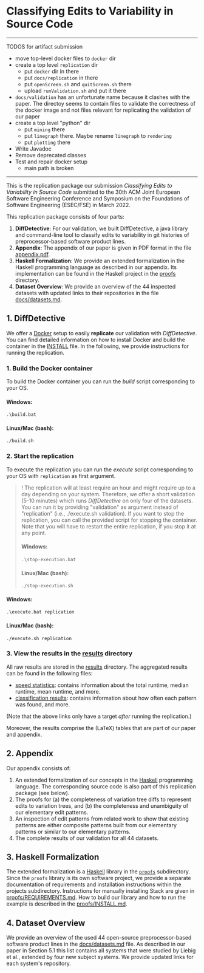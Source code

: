# Classifying Edits to Variability in Source Code

---
TODOS for artifact submission
- move top-level docker files to `docker` dir
- create a top level `replication` dir
  - put `docker` dir in there
  - put `docs/replication` in there
  - put `openScreen.sh` and `quitScreen.sh` there
  - upload `runValidation.sh` and put it there
- `docs/validation` has an unfortunate name because it clashes with the paper. The directoy seems to contain files to validate the correctness of the docker image and not files relevant for replicating the validation of our paper
- create a top level "python" dir
  - put `mining` there
  - put `linegraph` there. Maybe rename `linegraph` to `rendering`
  - put `plotting` there
- Write Javadoc
- Remove deprecated classes
- Test and repair docker setup
  - main path is broken
---

This is the replication package our submission _Classifying Edits to Variability in Source Code_ submitted to the 30th ACM Joint European Software Engineering Conference and Symposium on the Foundations of Software Engineering (ESEC/FSE) in March 2022.

This replication package consists of four parts:

1. **DiffDetective**: For our validation, we built DiffDetective, a java library and command-line tool to classify edits to variability in git histories of preprocessor-based software product lines.
2. **Appendix**: The appendix of our paper is given in PDF format in the file [appendix.pdf](appendix.pdf).
3. **Haskell Formalization**: We provide an extended formalization in the Haskell programming language as described in our appendix. Its implementation can be found in the Haskell project in the [proofs](proofs) directory.
4. **Dataset Overview**: We provide an overview of the 44 inspected datasets with updated links to their repositories in the file [docs/datasets.md][dataset].

## 1. DiffDetective
We offer a [Docker](https://www.docker.com/) setup to easily __replicate__ our validation with _DiffDetective_. 
You can find detailed information on how to install Docker and build the container in the [INSTALL](INSTALL.md) file.
In the following, we provide instructions for running the replication.

### 1. Build the Docker container
To build the Docker container you can run the _build_ script corresponding to your OS.
#### Windows: 
`.\build.bat`
#### Linux/Mac (bash): 
`./build.sh`

### 2. Start the replication
To execute the replication you can run the _execute_ script corresponding to your OS with `replication` as first argument.

> ! The replication will at least require an hour and might require up to a day depending on your system.
> Therefore, we offer a short validation (5-10 minutes) which runs _DiffDetective_ on only four of the datasets.
> You can run it by providing "validation" as argument instead of "replication" (i.e., ./execute.sh validation).
> If you want to stop the replication, you can call the provided script for stopping the container. Note that you will have to restart the entire replication, if you stop it at any point.
> #### Windows:
> `.\stop-execution.bat`
> #### Linux/Mac (bash):
> `./stop-execution.sh`

#### Windows: 
`.\execute.bat replication`
#### Linux/Mac (bash): 
`./execute.sh replication`

### 3. View the results in the [results](results) directory
All raw results are stored in the [results](results) directory. The aggregated results can be found in the following files:
- [speed statistics](results/difftrees/speedstatistics.txt): contains information about the total runtime, median runtime, mean runtime, and more.
- [classification results](results/difftrees/ultimateresult.metadata.txt): contains information about how often each pattern was found, and more.

(Note that the above links only have a target _after_ running the replication.)

Moreover, the results comprise the (LaTeX) tables that are part of our paper and appendix.

## 2. Appendix

Our appendix consists of:
1. An extended formalization of our concepts in the [Haskell][haskell] programming language. The corresponding source code is also part of this replication package (see below).
2. The proofs for (a) the completeness of variation tree diffs to represent edits to variation trees, and (b) the completeness and unambiguity of our elementary edit patterns.
3. An inspection of edit patterns from related work to show that existing patterns are either composite patterns built from our elementary patterns or similar to our elementary patterns.
4. The complete results of our validation for all 44 datasets.

## 3. Haskell Formalization
The extended formalization is a [Haskell][haskell] library in the [`proofs`](proofs) subdirectory.
Since the `proofs` library is its own software project, we provide a separate documentation of requirements and installation instructions within the projects subdirectory.
Instructions for manually installing Stack are given in [proofs/REQUIREMENTS.md](proofs/REQUIREMENTS.md).
How to build our library and how to run the example is described in the [proofs/INSTALL.md](proofs/INSTALL.md).


## 4. Dataset Overview

We provide an overview of the used 44 open-source preprocessor-based software product lines in the [docs/datasets.md][dataset] file.
As described in our paper in Section 5.1 this list contains all systems that were studied by Liebig et al., extended by four new subject systems.
We provide updated links for each system's repository.


[haskell]: https://www.haskell.org/
[dataset]: docs/datasets.md
